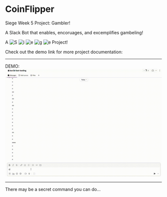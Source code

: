 # CoinFlipper
Siege Week 5 Project: Gambler!

A Slack Bot that enables, encoruages, and excemplifies gambeling!

A
![S](https://img.shields.io/badge/S-red?style=for-the-badge)
![i](https://img.shields.io/badge/i-orange?style=for-the-badge)
![e](https://img.shields.io/badge/e-yellow?style=for-the-badge)
![g](https://img.shields.io/badge/g-green?style=for-the-badge)
![e](https://img.shields.io/badge/e-blue?style=for-the-badge) Project!

Check out the demo link for more project documentation:

__________________________________________________________________________
DEMO:
![Demo](assets/demovid.gif)
__________________________________________________________________________

There may be a secret command you can do...